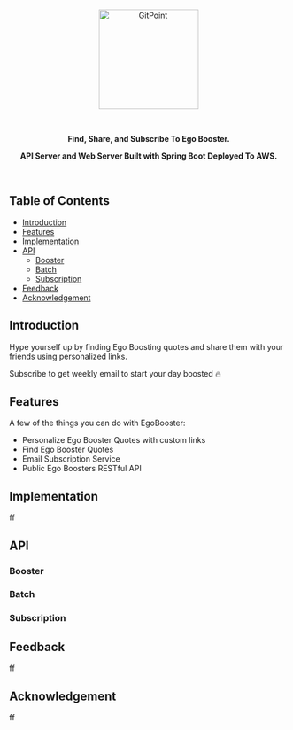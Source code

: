 </br>
<p align="center">
  <a href="http://egobooster.net/">
    <img alt="GitPoint" title="GitPoint" src="https://github.com/sohekim/egobooster/blob/master/src/main/resources/static/images/logoWithText.png" width="180">
  </a>
</p>

</br>
<p align="center">
  <b>Find, Share, and Subscribe To Ego Booster.</b>
  <p>
<p align="center">
  <b>API Server and Web Server Built with Spring Boot Deployed To AWS.</b>
</p>
</br>


## Table of Contents

- [Introduction](#introduction)
- [Features](#features)
- [Implementation](#implementation)
- [API](#api)
  - [Booster](#booster)
  - [Batch](#batch)
  - [Subscription](#subscription)
- [Feedback](#feedback)
- [Acknowledgement](#acknowledgement)


## Introduction
Hype yourself up by finding Ego Boosting quotes and share them with your friends using personalized links. 

Subscribe to get weekly email to start your day boosted 🔥 

## Features 
A few of the things you can do with EgoBooster:
* Personalize Ego Booster Quotes with custom links
* Find Ego Booster Quotes
* Email Subscription Service
* Public Ego Boosters RESTful API



## Implementation
ff

## API

### Booster
### Batch
### Subscription

## Feedback
ff

## Acknowledgement
ff
